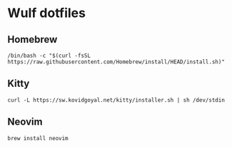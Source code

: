 # Wulf dotfiles

## Homebrew
```
/bin/bash -c "$(curl -fsSL https://raw.githubusercontent.com/Homebrew/install/HEAD/install.sh)"
```

## Kitty
```
curl -L https://sw.kovidgoyal.net/kitty/installer.sh | sh /dev/stdin
```

## Neovim
```
brew install neovim
```